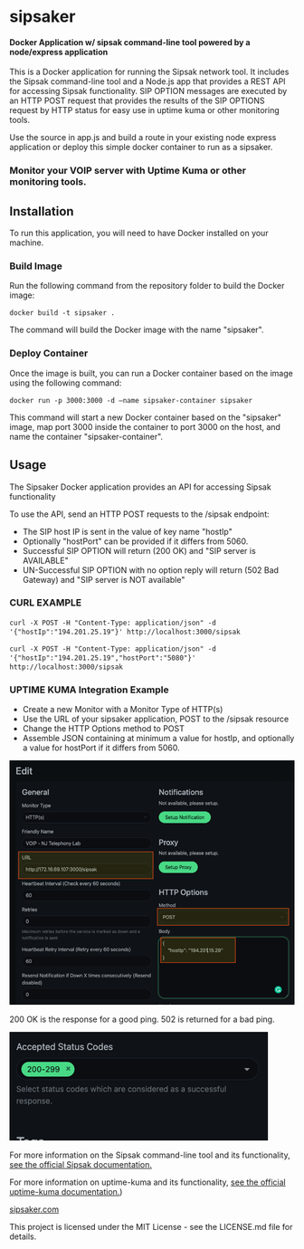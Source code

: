 # sipsaker
#### Docker Application w/ sipsak command-line tool powered by a node/express application 


This is a Docker application for running the Sipsak network tool.  It includes the Sipsak command-line tool and a Node.js app that provides a REST API for accessing Sipsak functionality.  SIP OPTION messages are executed by an HTTP POST request that provides the results of the SIP OPTIONS request by HTTP status for easy use in uptime kuma or other monitoring tools.

Use the source in app.js and build a route in your existing node express application or deploy this simple docker container to run as a sipsaker.

### Monitor your VOIP server with Uptime Kuma or other monitoring tools.

## Installation
To run this application, you will need to have Docker installed on your machine.

### Build Image
Run the following command from the repository folder to build the Docker image:

```console
docker build -t sipsaker .
```
The command will build the Docker image with the name "sipsaker". 


### Deploy Container
Once the image is built, you can run a Docker container based on the image using the following command:
```console
docker run -p 3000:3000 -d —name sipsaker-container sipsaker
```

This command will start a new Docker container based on the "sipsaker" image, map port 3000 inside the container to port 3000 on the host, and name the container "sipsaker-container". 


## Usage
The Sipsaker Docker application provides an API for accessing Sipsak functionality

 To use the API, send an HTTP POST requests to the /sipsak endpoint:
* The SIP host IP is sent in the value of key name "hostIp"
* Optionally "hostPort" can be provided if it differs from 5060.
* Successful SIP OPTION will return (200 OK) and "SIP server is AVAILABLE"
* UN-Successful SIP OPTION with no option reply will return (502 Bad Gateway) and "SIP server is NOT available"

### CURL EXAMPLE
```console
curl -X POST -H "Content-Type: application/json" -d '{"hostIp":"194.201.25.19"}' http://localhost:3000/sipsak
```
```console
curl -X POST -H "Content-Type: application/json" -d '{"hostIp":"194.201.25.19","hostPort":"5080"}' http://localhost:3000/sipsak
```

### UPTIME KUMA Integration Example
* Create a new Monitor with a Monitor Type of HTTP(s)
* Use the URL of your sipsaker application,  POST to the /sipsak resource
* Change the HTTP Options method to POST
* Assemble JSON containing at minimum a value for hostIp, and optionally a value for hostPort if it differs from 5060.


![Kuma Dashboard Settings](/kuma-images/uptime-kuma1.png)

200 OK is the response for a good ping.  502 is returned for a bad ping.

![200 OK Value Accepted Range](/kuma-images/uptime-kuma2.png)



For more information on the Sipsak command-line tool and its functionality, [see the official Sipsak documentation.](https://github.com/nils-ohlmeier/sipsak)

For more information on uptime-kuma and its functionality, [see the official uptime-kuma documentation.](https://github.com/louislam/uptime-kuma))

[sipsaker.com](https://sipsaker.com)

This project is licensed under the MIT License - see the LICENSE.md file for details.
